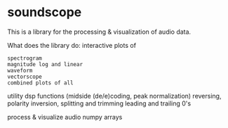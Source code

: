 # soundscope

This is a library for the processing & visualization of audio data.

What does the library do:
interactive plots of

	spectrogram
	magnitude log and linear
	waveform
	vectorscope
	combined plots of all
utility dsp functions (midside (de/e)coding, peak normalization)
reversing, polarity inversion, splitting and trimming leading and trailing 0's

process & visualize audio numpy arrays